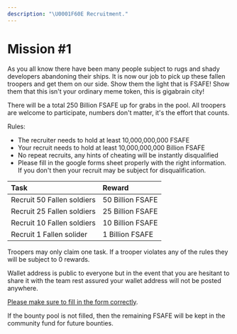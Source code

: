 ```yaml
---
description: "\U0001F60E Recruitment."
---
```


# Mission \#1

As you all know there have been many people subject to rugs and shady developers abandoning their ships. It is now our job to pick up these fallen troopers and get them on our side. Show them the light that is FSAFE! Show them that this isn't your ordinary meme token, this is gigabrain city! 

There will be a total 250 Billion FSAFE up for grabs in the pool. All troopers are welcome to participate, numbers don't matter, it's the effort that counts. 

Rules: 

* The recruiter needs to hold at least 10,000,000,000 FSAFE
* Your recruit needs to hold at least 10,000,000,000 Billion FSAFE
* No repeat recruits, any hints of cheating will be instantly disqualified
* Please fill in the google forms sheet properly with the right information. If you don't then your recruit may be subject for disqualification.

| Task | Reward |
| :--- | :--- |
| Recruit 50 Fallen soldiers | 50 Billion FSAFE |
| Recruit 25 Fallen soldiers | 25 Billion FSAFE |
| Recruit 10 Fallen soldiers | 10 Billion FSAFE |
| Recruit 1 Fallen solider | 1 Billion FSAFE |

Troopers may only claim one task. If a trooper violates any of the rules they will be subject to 0 rewards. 

Wallet address is public to everyone but in the event that you are hesitant to share it with the team rest assured your wallet address will not be posted anywhere. 

[Please make sure to fill in the form correctly](https://docs.google.com/forms/d/e/1FAIpQLSdEMhICKVBSQhsI3amrHh8fMt1EVgnyC8FMZGsOxpFxGDGAxw/viewform).  

If the bounty pool is not filled, then the remaining FSAFE will be kept in the community fund for future bounties. 


